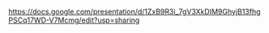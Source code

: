 https://docs.google.com/presentation/d/1ZxB9R3i_7gV3XkDIM9GhyjB13fhgPSCq17WD-V7Mcmg/edit?usp=sharing